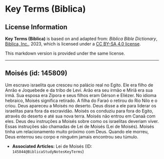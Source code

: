 # Key Terms (Biblica)

## License Information

**Key Terms (Biblica)** is based on and adapted from: _Biblica Bible Dictionary_, [Biblica, Inc.](https://www.biblica.com/), 2023, which is licensed under a [CC BY-SA 4.0 license](https://creativecommons.org/licenses/by-sa/4.0/legalcode.en).

This markdown version is provided under the same license.



--------------------------------

## Moisés (id: 145809)

Um escravo israelita que cresceu no palácio real no Egito. Ele era filho de Anrão e Joquebede e da tribo de Levi. Arão era seu irmão e Miriã era sua irmã. Sua esposa era Zípora e seus filhos eram Gérson e Eliézer. No idioma hebraico, Moisés significa retirado. A filha do Faraó o retirou do Rio Nilo e o criou. Deus apareceu a Moisés no deserto. Deus disse a ele para liderar os israelitas para fora da escravidão. Moisés os conduziu para fora do Egito, através do deserto e até sua nova terra. Moisés não entrou em Canaã com eles. Deus deu instruções a Moisés sobre como os israelitas deveriam viver. Essas instruções são chamadas de Lei de Moisés (Lei de Moisés). Moisés tinha um relacionamento muito próximo com Deus. Quando ele morreu, Deus enterrou seu corpo e ninguém jamais encontrou seu túmulo.

* **Associated Articles:** Lei de Moisés (ID: `145844@BiblicaStudyNotesKeyTerms`)

